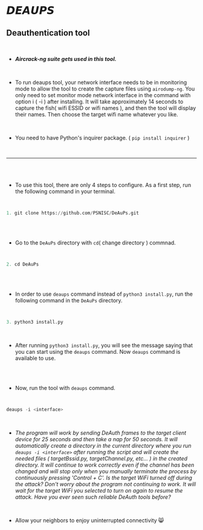 # 𝘿𝙀𝘼𝙐𝙋𝙎

## Deauthentication tool

<br>

- ***Aircrack-ng suite gets used in this tool.***

<br>

- To run deaups tool, your network interface needs to be in monitoring mode to allow the tool to create the capture files using `airodump-ng`. You only need to set monitor mode network interface in the command with option i ( -i ) after installing. It will take approximately 14 seconds to capture the fish( wifi ESSID or wifi names ), and then the tool will display their names. Then choose the target wifi name whatever you like.

<br>

- You need to have Python's inquirer package. ( `pip install inquirer` )

<br>

------

<br>

<br>

- To use this tool, there are only 4 steps to configure. As a first step, run the following command in your terminal.

```python


1. git clone https://github.com/PSNISC/DeAuPs.git


```

<br>

<br>


- Go to the `DeAuPs` directory with `cd`( change directory ) commnad.


```python


2. cd DeAuPs


```

<br>

<br>

- In order to use `deaups` command instead of `python3 install.py`, run the following command in the `DeAuPs` directory.

```python


3. python3 install.py


```


<br>


- After running   `python3 install.py`, you will see the message saying that you can start using the `deaups` command. Now `deaups` command is available to use.

<br>

<br>

- Now, run the tool with `deaups` command.


```python


deaups -i <interface>


```

<br>


- *The program will work by sending DeAuth frames to the target client device for 25 seconds and then take a nap for 50 seconds. It will automatically create a directory in the current directory where you run `deaups -i <interface>` after running the script and will create the needed files ( targetBssid.py, targetChannel.py, etc... ) in the created directory. It will continue to work correctly even if the channel has been changed and will stop only when you manually terminate the process by continuously pressing 'Control + C'. Is the target WiFi turned off during the attack? Don't worry about the program not continuing to work. It will wait for the target WiFi you selected to turn on again to resume the attack. Have you ever seen such reliable DeAuth tools before?*

<br>


- Allow your neighbors to enjoy uninterrupted connectivity 😸

<br>
